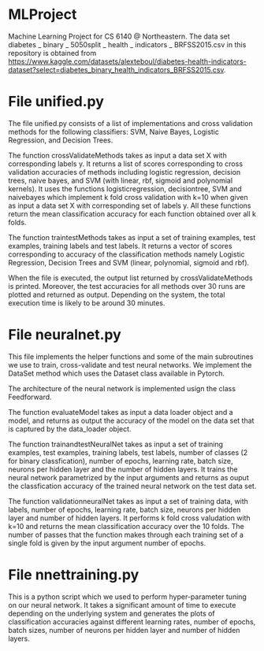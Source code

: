 # MLProject
Machine Learning Project for CS 6140 @ Northeastern. The data set diabetes _ binary _ 5050split _ health _ indicators _ BRFSS2015.csv in this repository is obtained from https://www.kaggle.com/datasets/alexteboul/diabetes-health-indicators-dataset?select=diabetes_binary_health_indicators_BRFSS2015.csv.

# File unified.py
The file unified.py consists of a list of implementations and cross validation methods for the following classifiers: SVM, Naive Bayes, Logistic Regression, and Decision Trees. 

The function crossValidateMethods takes as input a data set X with corresponding labels y. It returns a list of scores corresponding to cross validation accuracies of methods including logistic regression, decision trees, naive bayes, and SVM (with linear, rbf, sigmoid and polynomial kernels). It uses the functions logisticregression, decisiontree, SVM and naivebayes which implement k fold cross validation with k=10 when given as input a data set X with corresponding set of labels y. All these functions return the mean classification accuracy for each function obtained over all k folds. 

The function traintestMethods takes as input a set of training examples, test examples, training labels and test labels. It returns a vector of scores corresponding to accuracy of the classification methods namely Logistic Regression, Decision Trees and SVM (linear, polynomial, sigmoid and rbf). 

When the file is executed, the output list returned by crossValidateMethods is printed. Moreover, the test accuracies for all methods over 30 runs are plotted and returned as output. Depending on the system, the total execution time is likely to be around 30 minutes. 

# File neuralnet.py

This file implements the helper functions and some of the main subroutines we use to train, cross-validate and test neural networks. We implement the DataSet method which uses the Dataset class available in Pytorch. 

The architecture of the neural network is implemented usign the class Feedforward. 

The function evaluateModel takes as input a data loader object and a model, and returns as output the accuracy of the model on the data set that is captured by the data_loader object.

The function trainandtestNeuralNet takes as input a set of training examples, test examples, training labels, test labels, number of classes (2 for binary classfication), number of epochs, learning rate, batch size, neurons per hidden layer and the number of hidden layers. It trains the neural network parametrized by the input arguments and returns as ouput the classfication accuracy of the trained neural network on the test data set.

The function validationneuralNet takes as input a set of training data, with labels, number of epochs, learning rate, batch size, neurons per hidden layer and number of hidden layers. It performs k fold cross valudation with k=10 and returns the mean classification accuracy over the 10 folds. The number of passes that the function makes through each training set of a single fold is given by the input argument number of epochs.

# File nnettraining.py
This is a python script which we used to perform hyper-parameter tuning on our neural network. It takes a significant amount of time to execute depending on the underlying system and generates the plots of classification accuracies against different learning rates, number of epochs, batch sizes, number of neurons per hidden layer and number of hidden layers. 
